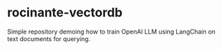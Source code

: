 # rocinante-vectordb
Simple repository demoing how to train OpenAI LLM using LangChain on text documents for querying.
